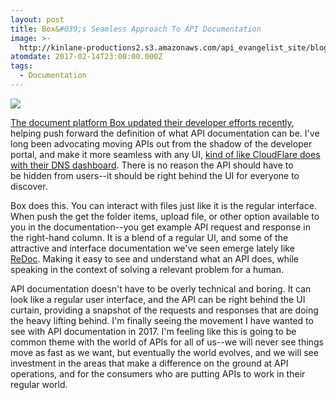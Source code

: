 ```yaml
---
layout: post
title: Box&#039;s Seamless Approach To API Documentation
image: >-
  http://kinlane-productions2.s3.amazonaws.com/api_evangelist_site/blog/screen_shot_2017_02_13_at_10.20.02_pm.png
atomdate: 2017-02-14T23:00:00.000Z
tags:
  - Documentation
---
```

[![](http://kinlane-productions2.s3.amazonaws.com/api_evangelist_site/blog/screen_shot_2017_02_13_at_10.20.02_pm.png)](https://box-api-navigator.com/files?init=true)

[The document platform Box updated their developer efforts recently](https://box-api-navigator.com/files?init=true), helping push forward the definition of what API documentation can be. I've long been advocating moving APIs out from the shadow of the developer portal, and make it more seamless with any UI, [kind of like CloudFlare does with their DNS dashboard](http://apievangelist.com/2016/10/24/the-api-behind-every-feature-in-the-user-interface/). There is no reason the API should have to be hidden from users--it should be right behind the UI for everyone to discover.

Box does this. You can interact with files just like it is the regular interface. When push the get the folder items, upload file, or other option available to you in the documentation--you get example API request and response in the right-hand column. It is a blend of a regular UI, and some of the attractive and interface documentation we've seen emerge lately like [ReDoc](https://github.com/Rebilly/ReDoc). Making it easy to see and understand what an API does, while speaking in the context of solving a relevant problem for a human.

API documentation doesn't have to be overly technical and boring. It can look like a regular user interface, and the API can be right behind the UI curtain, providing a snapshot of the requests and responses that are doing the heavy lifting behind. I'm finally seeing the movement I have wanted to see with API documentation in 2017. I'm feeling like this is going to be common theme with the world of APIs for all of us--we will never see things move as fast as we want, but eventually the world evolves, and we will see investment in the areas that make a difference on the ground at API operations, and for the consumers who are putting APIs to work in their regular world.